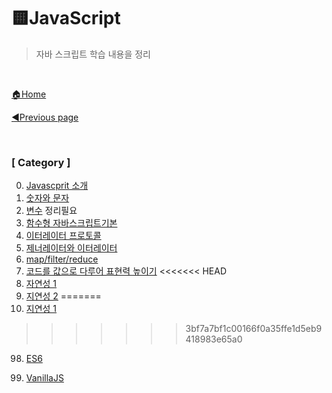 # 🟨JavaScript

> 자바 스크립트 학습 내용을 정리

<br>

[🏠Home](https://github.com/batboy118/Study_Note)

[◀Previous page ](../README.md)

<br>

### [ Category ]

0. [Javascprit 소개](00.Javascprit소개.md)
1. [숫자와 문자](01.숫자와문자.md)
2. [변수](02.변수.md)  정리필요
3. [함수형 자바스크립트기본](03.함수형자바스크립트기본)
4. [이터레이터 프로토콜](04.이터레이터프로토콜.mdd)
5. [제너레이터와 이터레이터](05.제너레이터와이터레이터.md)
6. [map/filter/reduce](06.map_filter_reduce.md)
7. [코드를 값으로 다루어 표현력 높이기](07.코드를값으로다루어표현력높이기.md)
<<<<<<< HEAD
8. [자연성 1](08.자연성1.md)
9. [지연성 2](09.지연성2.md)
=======
8. [지연성 1](08.지연성1.md)
>>>>>>> 3bf7a7bf1c00166f0a35ffe1d5eb9418983e65a0



98. [ES6](98.ES6.md)

99. [VanillaJS](99.VanillaJS.md)

